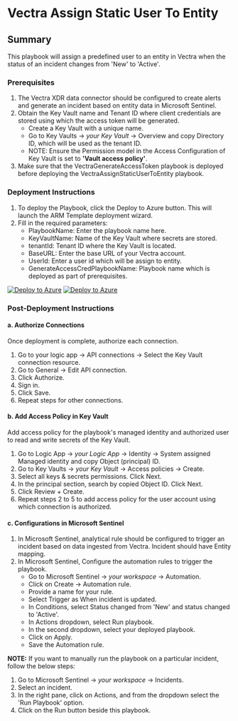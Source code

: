 # Vectra Assign Static User To Entity

## Summary

This playbook will assign a predefined user to an entity in Vectra when the status of an incident changes from 'New' to 'Active'.

### Prerequisites

1. The Vectra XDR data connector should be configured to create alerts and generate an incident based on entity data in Microsoft Sentinel.
2. Obtain the Key Vault name and Tenant ID where client credentials are stored using which the access token will be generated.
   * Create a Key Vault with a unique name.
   * Go to Key Vaults → *your Key Vault* → Overview and copy Directory ID, which will be used as the tenant ID.
   * NOTE: Ensure the Permission model in the Access Configuration of Key Vault is set to **'Vault access policy'**.
3. Make sure that the VectraGenerateAccessToken playbook is deployed before deploying the VectraAssignStaticUserToEntity playbook.

### Deployment Instructions

1. To deploy the Playbook, click the Deploy to Azure button. This will launch the ARM Template deployment wizard.
2. Fill in the required parameters:
   * PlaybookName: Enter the playbook name here.
   * KeyVaultName: Name of the Key Vault where secrets are stored.
   * tenantId: Tenant ID where the Key Vault is located.
   * BaseURL: Enter the base URL of your Vectra account.
   * UserId: Enter a user id which will be assign to entity.
   * GenerateAccessCredPlaybookName: Playbook name which is deployed as part of prerequisites.

[![Deploy to Azure](https://aka.ms/deploytoazurebutton)](https://portal.azure.com/#create/Microsoft.Template/uri/https%3A%2F%2Fraw.githubusercontent.com%2FAzure%2FAzure-Sentinel%2Fmaster%2FSolutions%2FVectraXDR%2FPlaybooks%2FVectraAssignStaticUserToEntity%2Fazuredeploy.json) [![Deploy to Azure](https://aka.ms/deploytoazuregovbutton)](https://portal.azure.us/#create/Microsoft.Template/uri/https%3A%2F%2Fraw.githubusercontent.com%2FAzure%2FAzure-Sentinel%2Fmaster%2FSolutions%2FVectraXDR%2FPlaybooks%2FVectraAssignStaticUserToEntity%2Fazuredeploy.json)

### Post-Deployment Instructions

#### a. Authorize Connections

Once deployment is complete, authorize each connection.
1. Go to your logic app → API connections → Select the Key Vault connection resource.
2. Go to General → Edit API connection.
3. Click Authorize.
4. Sign in.
5. Click Save.
6. Repeat steps for other connections.

#### b. Add Access Policy in Key Vault

Add access policy for the playbook's managed identity and authorized user to read and write secrets of the Key Vault.
1. Go to Logic App → *your Logic App* → Identity → System assigned Managed identity and copy Object (principal) ID.
2. Go to Key Vaults → *your Key Vault* → Access policies → Create.
3. Select all keys & secrets permissions. Click Next.
4. In the principal section, search by copied Object ID. Click Next.
5. Click Review + Create.
6. Repeat steps 2 to 5 to add access policy for the user account using which connection is authorized.

#### c. Configurations in Microsoft Sentinel

1. In Microsoft Sentinel, analytical rule should be configured to trigger an incident based on data ingested from Vectra. Incident should have Entity mapping.
2. In Microsoft Sentinel, Configure the automation rules to trigger the playbook.
   * Go to Microsoft Sentinel → *your workspace* → Automation.
   * Click on Create → Automation rule.
   * Provide a name for your rule.
   * Select Trigger as When incident is updated.
   * In Conditions, select Status changed from 'New' and status changed to 'Active'.
   * In Actions dropdown, select Run playbook.
   * In the second dropdown, select your deployed playbook.
   * Click on Apply.
   * Save the Automation rule.

**NOTE:** If you want to manually run the playbook on a particular incident, follow the below steps:
1. Go to Microsoft Sentinel → *your workspace* → Incidents.
2. Select an incident.
3. In the right pane, click on Actions, and from the dropdown select the 'Run Playbook' option.
4. Click on the Run button beside this playbook.
